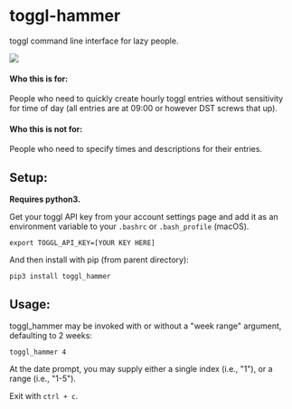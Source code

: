 # toggl-hammer
toggl command line interface for lazy people.

![](https://i.imgur.com/EQGRTp8.png)

#### Who this is for:
People who need to quickly create hourly toggl entries without sensitivity for time of day (all entries are at 09:00 or however DST screws that up).

#### Who this is not for:
People who need to specify times and descriptions for their entries.

## Setup:

**Requires python3.**

Get your toggl API key from your account settings page and add it as an environment variable to your `.bashrc` or `.bash_profile` (macOS).

    export TOGGL_API_KEY=[YOUR KEY HERE]

And then install with pip (from parent directory):

    pip3 install toggl_hammer

## Usage:

toggl\_hammer may be invoked with or without a "week range" argument, defaulting to 2 weeks:

    toggl_hammer 4

At the date prompt, you may supply either a single index (i.e., "1"), or a range (i.e., "1-5").

Exit with `ctrl + c`.
